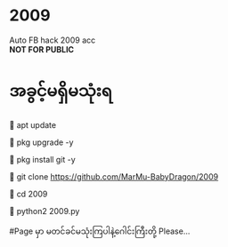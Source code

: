 # 2009
 Auto FB hack 2009 acc  
**NOT FOR PUBLIC**

# အခွင့်မရှိမသုံးရ 


👹 apt update

👹 pkg upgrade -y

👹 pkg install git -y

👹 git clone https://github.com/MarMu-BabyDragon/2009

👹 cd 2009

👹 python2 2009.py

#Page မှာ မတင်ခင်မသုံးကြပါနဲ့ဂေါင်းကြီးတို့ Please...
